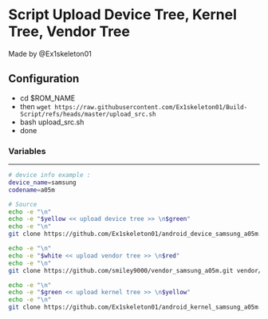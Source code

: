 # Script Upload Device Tree, Kernel Tree, Vendor Tree
Made by @Ex1skeleton01

## Configuration
- cd $ROM_NAME
- then `wget https://raw.githubusercontent.com/Ex1skeleton01/Build-Script/refs/heads/master/upload_src.sh`
- bash upload_src.sh
- done

### Variables

---------------
```bash
# device info example :
device_name=samsung
codename=a05m

# Source 
echo -e "\n"
echo -e "$yellow << upload device tree >> \n$green"
echo -e "\n"
git clone https://github.com/Ex1skeleton01/android_device_samsung_a05m.git device/$device_name/$codename

echo -e "\n"
echo -e "$white << upload vendor tree >> \n$red"
echo -e "\n"
git clone https://github.com/smiley9000/vendor_samsung_a05m.git vendor/$device_name/$codename

echo -e "\n"
echo -e "$green << upload kernel tree >> \n$yellow"
echo -e "\n"
git clone https://github.com/Ex1skeleton01/android_kernel_samsung_a05m.git kernel/$device_name/$codename
```

